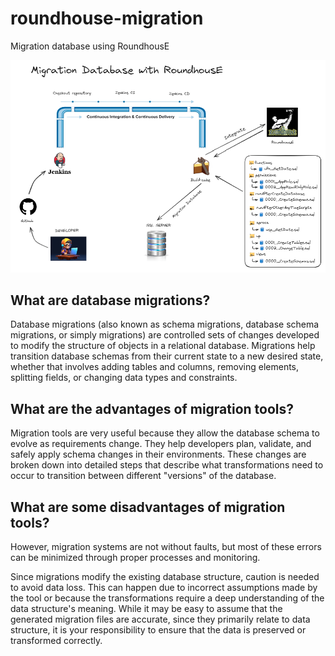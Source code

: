 # roundhouse-migration
Migration database using RoundhousE

![alt text](image.png)

## What are database migrations?

Database migrations (also known as schema migrations, database schema migrations, or simply migrations) are controlled sets of changes developed to modify the structure of objects in a relational database. Migrations help transition database schemas from their current state to a new desired state, whether that involves adding tables and columns, removing elements, splitting fields, or changing data types and constraints.

## What are the advantages of migration tools?

Migration tools are very useful because they allow the database schema to evolve as requirements change. They help developers plan, validate, and safely apply schema changes in their environments. These changes are broken down into detailed steps that describe what transformations need to occur to transition between different "versions" of the database.

## What are some disadvantages of migration tools?

However, migration systems are not without faults, but most of these errors can be minimized through proper processes and monitoring.

Since migrations modify the existing database structure, caution is needed to avoid data loss. This can happen due to incorrect assumptions made by the tool or because the transformations require a deep understanding of the data structure's meaning. While it may be easy to assume that the generated migration files are accurate, since they primarily relate to data structure, it is your responsibility to ensure that the data is preserved or transformed correctly.